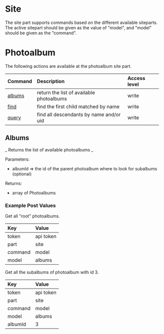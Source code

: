 Site
=====================

The site part supports commands based on the different available siteparts. The active sitepart should be given as the value of "model", and "model" should be given as the "command".

Photoalbum
=====================
The following actions are available at the photoalbum site part.

| Command                            | Description                                    | Access level |
| :--------------------------------- |:---------------------------------------------- |:-------------|
| [albums](#albums)                  | return the list of available photoalbums       | write        |
| [find](#find)                      | find the first child matched by name           | write        |
| [query](#query)                    | find all descendants by name and/or uid        | write        |

## Albums ##
_  Returns the list of available photoalbums  _

Parameters:

- albumId => the id of the parent photoalbum where to look for subalbums (optional)

Returns:

- array of Photoalbums

### Example Post Values ###

Get all "root" photoalbums.

| Key                                | Value                                          |
| :--------------------------------- |:---------------------------------------------- |
| token                              | api token                                      |
| part                               | site                                           |
| command                            | model                                          |
| model                              | albums                                         |

Get all the subalbums of photoalbum with id 3.

| Key                                | Value                                          |
| :--------------------------------- |:---------------------------------------------- |
| token                              | api token                                      |
| part                               | site                                           |
| command                            | model                                          |
| model                              | albums                                         |
| albumId                            | 3                                              |
